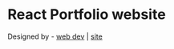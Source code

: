 # React Portfolio website

Designed by - [web dev](http://github.com/mvuksan) | [site](http://smartstudio.rs)
